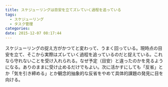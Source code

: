 ```yaml
---
title: スケジューリングは目安を立てズレていく過程を追っている
tags:
  - スケジューリング
  - タスク管理
categories:
date: 2015-12-07 08:17:44
---
```


スケジューリングの捉え方がかつてと変わって、うまく回っている。現時点の目安を立て、そこから実際はズレていく過程を追っているのだと捉えている。これなら守れないことを受け入れられる。なぜ予定（目安）と違ったのかを見るようになる。ありのままに受け止めるだけでもよい。次に活かすにしても「反省」とか「気を引き締める」とか観念的抽象的な反省をやめて具体的課題の発見に目を向ける。